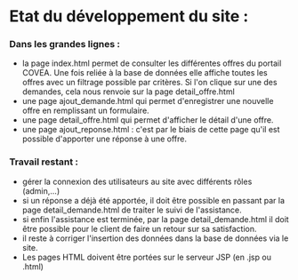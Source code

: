 # Etat du développement du site :

### Dans les grandes lignes :
 - la page index.html permet de consulter les différentes offres du portail COVEA. Une fois reliée à la base de données elle affiche toutes les offres avec un filtrage possible par critères.
    Si l'on clique sur une des demandes, cela nous renvoie sur la page detail_offre.html
 - une page ajout_demande.html qui permet d'enregistrer une nouvelle offre en remplissant un formulaire.
 - une page detail_offre.html qui permet d'afficher le détail d'une offre. 
 - une page ajout_reponse.html : c'est par le biais de cette page qu'il est possible d'apporter une réponse à une offre.
    
 
### Travail restant :

  - gérer la connexion des utilisateurs au site avec différents rôles (admin,...)
  - si un réponse a déjà été apportée, il doit être possible en passant par la page detail_demande.html de traiter le suivi de l'assistance.
  -  si enfin l'assistance est terminée, par la page detail_demande.html il doit être possible pour le client de faire un retour sur sa satisfaction.
  - il reste à corriger l'insertion des données dans la base de données via le site.
  - Les pages HTML doivent être portées sur le serveur JSP (en .jsp ou .html)
